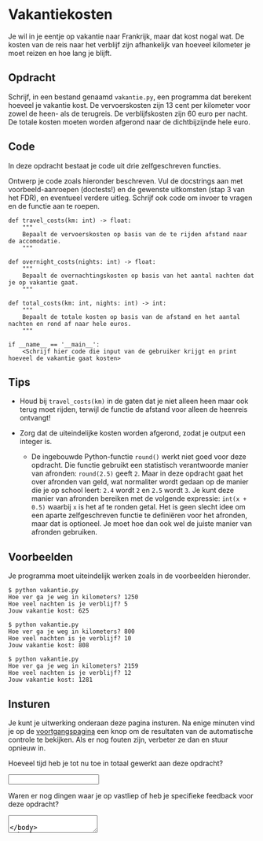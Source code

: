 # Vakantiekosten

Je wil in je eentje op vakantie naar Frankrijk, maar dat kost nogal
wat. De kosten van de reis naar het verblijf zijn afhankelijk van
hoeveel kilometer je moet reizen en hoe lang je blijft. 

## Opdracht

Schrijf, in een bestand genaamd `vakantie.py`, een programma dat
berekent hoeveel je vakantie kost. De vervoerskosten zijn 13 cent per
kilometer voor zowel de heen- als de terugreis. De verblijfskosten zijn
60 euro per nacht. De totale kosten moeten worden afgerond naar
de dichtbijzijnde hele euro.

## Code

In deze opdracht bestaat je code uit drie zelfgeschreven functies.

Ontwerp je code zoals hieronder beschreven.
Vul de docstrings aan met voorbeeld-aanroepen (doctests!) en de gewenste uitkomsten (stap 3 van het FDR), en eventueel verdere uitleg.
Schrijf ook code om invoer te vragen en de functie aan te roepen.

    
    def travel_costs(km: int) -> float:
        """
        Bepaalt de vervoerskosten op basis van de te rijden afstand naar de accomodatie.
        """

    def overnight_costs(nights: int) -> float:
        """
        Bepaalt de overnachtingskosten op basis van het aantal nachten dat je op vakantie gaat.
        """
        
    def total_costs(km: int, nights: int) -> int:
        """
        Bepaalt de totale kosten op basis van de afstand en het aantal nachten en rond af naar hele euros.
        """
    
    if __name__ == '__main__':
        <Schrijf hier code die input van de gebruiker krijgt en print hoeveel de vakantie gaat kosten>

## Tips

* Houd bij `travel_costs(km)` in de gaten dat je niet alleen heen maar ook terug moet rijden, terwijl de functie de afstand voor alleen de heenreis ontvangt!

* Zorg dat de uiteindelijke kosten worden afgerond, zodat je output een integer is.

    * De ingebouwde Python-functie `round()` werkt niet goed voor deze opdracht. Die functie gebruikt een statistisch verantwoorde manier van afronden: `round(2.5)` geeft `2`. Maar in deze opdracht gaat het over afronden van geld, wat normaliter wordt gedaan op de manier die je op school leert: `2.4` wordt `2` en `2.5` wordt `3`. Je kunt deze manier van afronden bereiken met de volgende expressie: `int(x + 0.5)` waarbij `x` is het af te ronden getal. Het is geen slecht idee om een aparte zelfgeschreven functie te definiëren voor het afronden, maar dat is optioneel. Je moet hoe dan ook wel de juiste manier van afronden gebruiken.

## Voorbeelden

Je programma moet uiteindelijk werken zoals in de voorbeelden hieronder.

    $ python vakantie.py
    Hoe ver ga je weg in kilometers? 1250
    Hoe veel nachten is je verblijf? 5
    Jouw vakantie kost: 625

    $ python vakantie.py
    Hoe ver ga je weg in kilometers? 800
    Hoe veel nachten is je verblijf? 10
    Jouw vakantie kost: 808

    $ python vakantie.py
    Hoe ver ga je weg in kilometers? 2159
    Hoe veel nachten is je verblijf? 12
    Jouw vakantie kost: 1281

## Insturen

Je kunt je uitwerking onderaan deze pagina insturen. Na enige minuten vind je op de [voortgangspagina](/submissions) een knop om de resultaten van de automatische controle te bekijken. Als er nog fouten zijn, verbeter ze dan en stuur opnieuw in.

Hoeveel tijd heb je tot nu toe in totaal gewerkt aan deze opdracht?

<input name="form[qTime]" type="text" required>

Waren er nog dingen waar je op vastliep of heb je specifieke feedback voor deze opdracht?

<textarea name="form[qVastlopers]">
